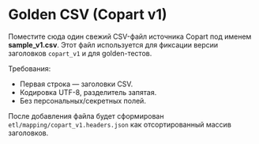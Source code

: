 # Golden CSV (Copart v1)

Поместите сюда один свежий CSV-файл источника Copart под именем **sample_v1.csv**.
Этот файл используется для фиксации версии заголовков `copart_v1` и для golden-тестов.

Требования:
- Первая строка — заголовки CSV.
- Кодировка UTF-8, разделитель запятая.
- Без персональных/секретных полей.

После добавления файла будет сформирован `etl/mapping/copart_v1.headers.json` как отсортированный массив заголовков.
